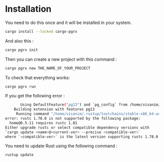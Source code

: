 # Installation

You need to do this once and it will be installed in your system.

```bash
cargo install --locked cargo-pgrx
```

And also this :

```bash
cargo pgrx init
```

Then you can create a new project with this command :

```bash
cargo pgrx new THE_NAME_OF_YOUR_PROJECT
```

To check that everything works:

```bash
cargo pgrx run
```

If you get the following error :

```bash
       Using DefaultFeature("pg13") and `pg_config` from /home/visanim/.pgrx/13.19/pgrx-install/bin/pg_config
    Building extension with features pg13
     Running command "/home/visanim/.rustup/toolchains/stable-x86_64-unknown-linux-gnu/bin/cargo" "build" "--lib" "--features" "pg13" "--no-default-features" "--message-format=json-render-diagnostics"
error: rustc 1.78.0 is not supported by the following package:
  home@0.5.11 requires rustc 1.81
Either upgrade rustc or select compatible dependency versions with
`cargo update <name>@<current-ver> --precise <compatible-ver>`
where `<compatible-ver>` is the latest version supporting rustc 1.78.0
```

You need to update Rust using the following command :

```bash
rustup update
```